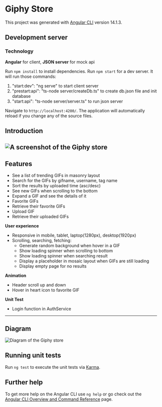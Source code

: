 # Giphy Store

This project was generated with [Angular CLI](https://github.com/angular/angular-cli) version 14.1.3.

## Development server

### Technology

**Angular** for client, **JSON server** for mock api

Run `npm install` to install dependencies.
Run `npm start` for a dev server. It will run those commands:

1. "start:dev": "ng serve" to start client server
2. "prestart:api": "ts-node server/createDb.ts" to create db.json file and init database
3. "start:api": "ts-node server/server.ts" to run json server

Navigate to `http://localhost:4200/`. The application will automatically reload if you change any of the source files.

## Introduction

## ![A screenshot of the Giphy store](./docs/homepage__collection.PNG)

## Features

- See a list of trending GIFs in masonry layout
- Search for the GIFs by gifname, username, tag name
- Sort the results by uploaded time (asc/desc)
- See new GIFs when scrolling to the bottom
- Expand a GIF and see the details of it
- Favorite GIFs
- Retrieve their favorite GIFs
- Upload GIF
- Retrieve their uploaded GIFs

**User experience**

- Responsive in mobile, tablet, laptop(1280px), desktop(1920px)
- Scrolling, searching, fetching:
  - Generate random background when hover in a GIF
  - Show loading spinner when scrolling to bottom
  - Show loading spinner when searching result
  - Display a placeholder in mosaic layout when GIFs are still loading
  - Display empty page for no results

**Animation**

- Header scroll up and down
- Hover in heart icon to favorite GIF

**Unit Test**

- Login function in AuthService

---

## Diagram

![Diagram of the Giphy store](./docs/diagram.jpg)

## Running unit tests

Run `ng test` to execute the unit tests via [Karma](https://karma-runner.github.io).

## Further help

To get more help on the Angular CLI use `ng help` or go check out the [Angular CLI Overview and Command Reference](https://angular.io/cli) page.
